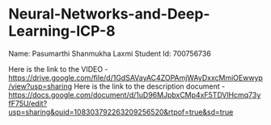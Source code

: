 # Neural-Networks-and-Deep-Learning-ICP-8

Name: Pasumarthi Shanmukha Laxmi 
Student Id: 700756736

Here is the link to the VIDEO - https://drive.google.com/file/d/1GdSAVayAC4ZOPAmjWAyDxxcMmiOEwwyp/view?usp=sharing
Here is the link to the description document -https://docs.google.com/document/d/1uD96MJpbxCMp4xF5TDVlHcmq73yfF75U/edit?usp=sharing&ouid=108303792263209256520&rtpof=true&sd=true
